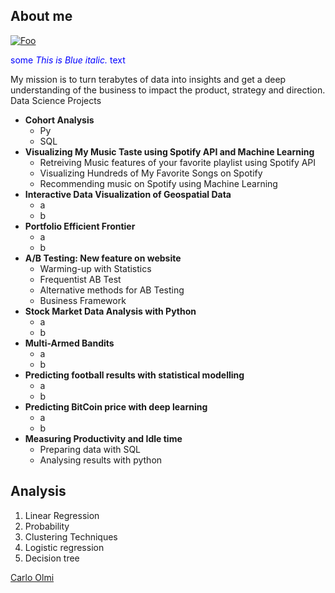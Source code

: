 ## About me
[![Foo](https://github.com/carlomariaolmi/portfolio/blob/master/images/linkedin.PNG?raw=true)](http://www.linkedin.com/in/carlo-olmi)


<span style="color:blue">some *This is Blue italic.* text</span>

My mission is to turn terabytes of data into insights and get a deep understanding of the business to impact the
product, strategy and direction.
Data Science Projects

- **Cohort Analysis**
  - Py
  - SQL
- **Visualizing My Music Taste using Spotify API and Machine Learning**
  - Retreiving Music features of your favorite playlist using Spotify API
  - Visualizing Hundreds of My Favorite Songs on Spotify
  - Recommending music on Spotify using Machine Learning
- **Interactive Data Visualization of Geospatial Data**
  - a
  - b
- **Portfolio Efficient Frontier**
  - a
  - b
- **A/B Testing: New feature on website**
  - Warming-up with Statistics
  - Frequentist AB Test
  - Alternative methods for AB Testing
  - Business Framework
- **Stock Market Data Analysis with Python**
  - a
  - b
- **Multi-Armed Bandits**
  - a
  - b
- **Predicting football results with statistical modelling**
  - a
  - b
- **Predicting BitCoin price with deep learning**
  - a
  - b
- **Measuring Productivity and Idle time**
  - Preparing data with SQL
  - Analysing results with python




## Analysis
1. Linear Regression
2. Probability
3. Clustering Techniques
4. Logistic regression
5. Decision tree

<script type="text/javascript" src="https://platform.linkedin.com/badges/js/profile.js" async defer></script>



<div class="LI-profile-badge"  data-version="v1" data-size="large" data-locale="it_IT" data-type="vertical" data-theme="light" data-vanity="carlo-olmi"><a class="LI-simple-link" href='https://de.linkedin.com/in/carlo-olmi?trk=profile-badge'>Carlo Olmi</a></div>

